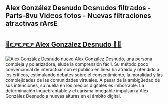 ## Alex González Desnudo D𝚎sn𝚞dos filtr𝚊dos - Parts-8vu Vid𝚎os f𝚘tos - N𝚞evas filtr𝚊ciones atr𝚊ctivas rArsE

# <h2><a href="http://mbctzq0.tromn.icu/?c=Alex+Gonz%c3%a1lez+Desnudo">🔗👉👉👉 Alex González Desnudo 🔗🔗</a></h2>

[![Alex González Desnudo nuevo](https://i.imgur.com/pEAQMta.gif)](http://mbctzq0.tromn.icu/?c=Alex+Gonz%c3%a1lez+Desnudo)
Alex González Desnudo, una persona compleja y polarizadora, elude la comprensión fácil. Su método poco convencional de interactuar con el público en línea ha atraído y ofendido a los críticos, estimulando debates sobre el consentimiento, la moralidad y las complejidades de las comunidades virtuales. A pesar de la ambigüedad de sus intenciones, su huella en los medios digitales es imborrable. La determinación inquebrantable y el carisma innegable impulsan a Alex González Desnudo a nuevas alturas en el ámbito digital.
